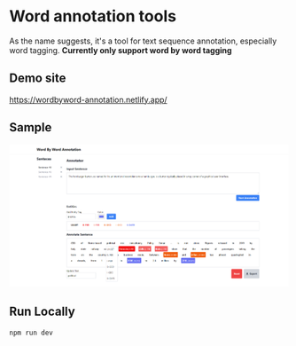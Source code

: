 # Word annotation tools 

As the name suggests, it's a tool for text sequence annotation, especially word tagging. **Currently only support word by word tagging** 

## Demo site
https://wordbyword-annotation.netlify.app/

## Sample 
![sample](./sample.PNG "Title")

## Run Locally 

```
npm run dev
```
